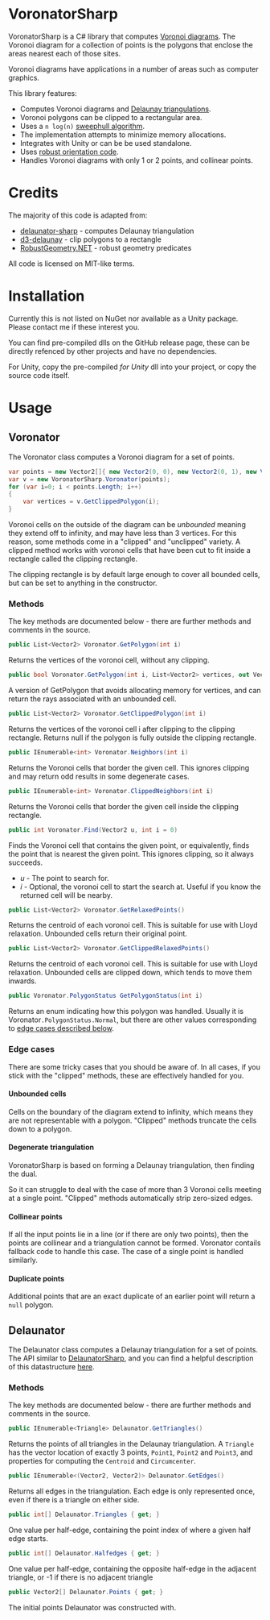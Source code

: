 ﻿# VoronatorSharp

VoronatorSharp is a C# library that computes [Voronoi diagrams](https://en.wikipedia.org/wiki/Voronoi_diagram). The Voronoi diagram for a collection of points is the polygons that enclose the areas nearest each of those sites.

Voronoi diagrams have applications in a number of areas such as computer graphics.

This library features:
 * Computes Voronoi diagrams and [Delaunay triangulations](https://en.wikipedia.org/wiki/Delaunay_triangulation).
 * Voronoi polygons can be clipped to a rectangular area.
 * Uses a `n log(n)` [sweephull algorithm](https://github.com/mapbox/delaunator#papers).
 * The implementation attempts to minimize memory allocations.
 * Integrates with Unity or can be be used standalone.
 * Uses [robust orientation code](https://github.com/govert/RobustGeometry.NET).
 * Handles Voronoi diagrams with only 1 or 2 points, and collinear points.

 # Credits

The majority of this code is adapted from:
* [delaunator-sharp](https://github.com/nol1fe/delaunator-sharp) - computes Delaunay triangulation
* [d3-delaunay](https://github.com/d3/d3-delaunay) - clip polygons to a rectangle
* [RobustGeometry.NET](https://github.com/govert/RobustGeometry.NET) - robust geometry predicates

All code is licensed on MIT-like terms.

# Installation

Currently this is not listed on NuGet nor available as a Unity package. Please contact me if these interest you.

You can find pre-compiled dlls on the GitHub release page, these can be directly refenced by other projects and have no dependencies.

For Unity, copy the pre-compiled *for Unity* dll into your project, or copy the source code itself.

# Usage

## Voronator

The Voronator class computes a Voronoi diagram for a set of points.

```csharp
var points = new Vector2[]{ new Vector2(0, 0), new Vector2(0, 1), new Vector2(1, 0)};
var v = new VoronatorSharp.Voronator(points);
for (var i=0; i < points.Length; i++)
{
    var vertices = v.GetClippedPolygon(i);
}
```

Voronoi cells on the outside of the diagram can be *unbounded* meaning they extend off to infinity, and may have less than 3 vertices. 
For this reason, some methods come in a "clipped" and "unclipped" variety. 
A clipped method works with voronoi cells that have been cut to fit inside a rectangle called the clipping rectangle.

The clipping rectangle is by default large enough to cover all bounded cells, but 
can be set to anything in the constructor.

### Methods

The key methods are documented below - there are further methods and comments in the source.

```csharp
public List<Vector2> Voronator.GetPolygon(int i)
```
Returns the vertices of the voronoi cell, without any clipping.


```csharp
public bool Voronator.GetPolygon(int i, List<Vector2> vertices, out Vector2 ray1, out Vector2 ray2)
```
A version of GetPolygon that avoids allocating memory for vertices, and can return the rays associated with an unbounded cell.


```csharp
public List<Vector2> Voronator.GetClippedPolygon(int i)
```
Returns the vertices of the voronoi cell i after clipping to the clipping rectangle.
Returns null if the polygon is fully outside the clipping rectangle.


```csharp
public IEnumerable<int> Voronator.Neighbors(int i)
```
Returns the Voronoi cells that border the given cell.
This ignores clipping and may return odd results in some degenerate cases.

```csharp
public IEnumerable<int> Voronator.ClippedNeighbors(int i)
```
Returns the Voronoi cells that border the given cell inside the clipping rectangle.

```csharp
public int Voronator.Find(Vector2 u, int i = 0)
```
Finds the Voronoi cell that contains the given point, or equivalently,
finds the point that is nearest the given point.
This ignores clipping, so it always succeeds.

* *u* - The point to search for.
* *i* - Optional, the voronoi cell to start the search at. Useful if you know the returned cell will be nearby.


```csharp
public List<Vector2> Voronator.GetRelaxedPoints()
```
Returns the centroid of each voronoi cell.
This is suitable for use with Lloyd relaxation.
Unbounded cells return their original point.

```csharp
public List<Vector2> Voronator.GetClippedRelaxedPoints()
```
Returns the centroid of each voronoi cell.
This is suitable for use with Lloyd relaxation.
Unbounded cells are clipped down, which tends to move them inwards.

```csharp
public Voronator.PolygonStatus GetPolygonStatus(int i)
```
Returns an enum indicating how this polygon was handled. Usually it is Voronator`.PolygonStatus.Normal`, but there are other values corresponding to [edge cases described below](#edge-cases).

### Edge cases

There are some tricky cases that you should be aware of. In all cases, if you stick with the "clipped" methods, these are effectively handled for you.

#### Unbounded cells

Cells on the boundary of the diagram extend to infinity, which means they are not
representable with a polygon. "Clipped" methods truncate the cells down to a polygon.

#### Degenerate triangulation

VoronatorSharp is based on forming a Delaunay triangulation, then finding the dual.

So it can struggle to deal with the case of more than 3 Voronoi cells meeting at a single point. "Clipped" methods automatically strip zero-sized edges.

#### Collinear points

If all the input points lie in a line (or if there are only two points), then the points are collinear and a triangulation cannot be formed. Voronator contails fallback code to handle this case. The case of a single point is handled similarly.

#### Duplicate points

Additional points that are an exact duplicate of an earlier point will return a `null` polygon.

## Delaunator

The Delaunator class computes a Delaunay triangulation for a set of points.
The API similar to [DelaunatorSharp](https://github.com/nol1fe/delaunator-sharp), and you can find a helpful description of this datastructure [here](https://mapbox.github.io/delaunator/).

### Methods

The key methods are documented below - there are further methods and comments in the source.

```csharp
public IEnumerable<Triangle> Delaunator.GetTriangles()
```
Returns the points of all triangles in the Delaunay triangulation.
A `Triangle` has the vector location of exactly 3 points, `Point1`, `Point2` and `Point3`, and properties for computing the `Centroid` and `Circumcenter`.


```csharp
public IEnumerable<(Vector2, Vector2)> Delaunator.GetEdges()
```
Returns all edges in the triangulation.
Each edge is only represented once, even if there is a triangle on either side.

```csharp
public int[] Delaunator.Triangles { get; }
```
One value per half-edge, containing the point index of where a given half edge starts.

```csharp
public int[] Delaunator.Halfedges { get; }
```
One value per half-edge, containing the opposite half-edge in the adjacent triangle, or -1 if there is no adjacent triangle

```csharp
public Vector2[] Delaunator.Points { get; }
```
The initial points Delaunator was constructed with.
